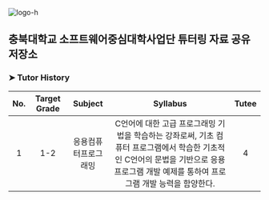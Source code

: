![logo-h](https://user-images.githubusercontent.com/56868605/188793420-13af109c-8a48-4274-8ce4-015cf59522d2.png)

## 충북대학교 소프트웨어중심대학사업단 튜터링 자료 공유 저장소

### ➤ Tutor History

| No. | Target Grade | Subject | Syllabus | Tutee |
| :---: | :---: | :---: | :---: | :---: |
| 1 | 1-2 | 응용컴퓨터프로그래밍 | C언어에 대한 고급 프로그래밍 기법을 학습하는 강좌로써, 기초 컴퓨터 프로그램에서 학습한 기초적인 C언어의 문법을 기반으로 응용 프로그램 개발 예제를 통하여 프로그램 개발 능력을 함양한다. | 4 |
